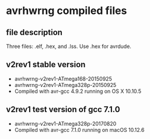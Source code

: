 # avrhwrng compiled files

## file description

Three files: .elf, .hex, and .lss. Use .hex for avrdude.

## v2rev1 stable version

* avrhwrng-v2rev1-ATmega168-20150925
* avrhwrng-v2rev1-ATmega328p-20150925
* Compiled with avr-gcc 4.9.2 running on OS X 10.10.5

## v2rev1 test version of gcc 7.1.0

* avrhwrng-v2rev1-ATmega328p-20170820
* Compiled with avr-gcc 7.1.0 running on macOS 10.12.6

